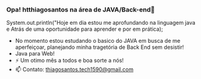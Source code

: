 ### Opa! htthiagosantos na área de JAVA/Back-end👋

 System.out.println("Hoje em dia estou me aprofundando na linguagem java e Atrás de uma oportunidade para aprender e por em prática);
- No momento estou estudando o basico do JAVA em busca de me aperfeiçoar, planejando minha tragetória de Back End sem desistir!
- Java para Web!
- ⚡ Um otimo mês a todos e boa sorte a nós!
- 📫 Contato: thiagosantos.tech1590@gmail.com
